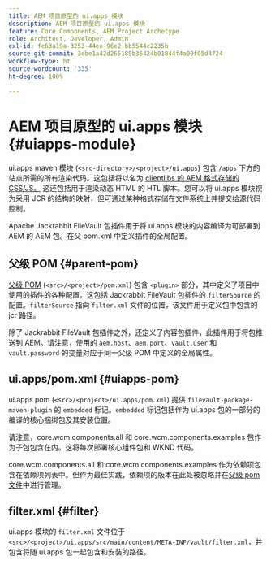 ```yaml
---
title: AEM 项目原型的 ui.apps 模块
description: AEM 项目原型的 ui.apps 模块
feature: Core Components, AEM Project Archetype
role: Architect, Developer, Admin
exl-id: fc63a19a-3253-44ee-96e2-bb5544c2235b
source-git-commit: 3ebe1a42d265185b36424b01844f4a00f05d4724
workflow-type: ht
source-wordcount: '335'
ht-degree: 100%

---
```


# AEM 项目原型的 ui.apps 模块 {#uiapps-module}

ui.apps maven 模块 (`<src-directory>/<project>/ui.apps`) 包含 `/apps` 下方的站点所需的所有渲染代码。这包括将以名为 [clientlibs 的 AEM 格式存储的 CSS/JS。](uifrontend.md#clientlibs) 这还包括用于渲染动态 HTML 的 HTL 脚本。您可以将 ui.apps 模块视为采用 JCR 的结构的映射，但可通过某种格式存储在文件系统上并提交给源代码控制。

Apache Jackrabbit FileVault 包插件用于将 ui.apps 模块的内容编译为可部署到 AEM 的 AEM 包。在父 pom.xml 中定义插件的全局配置。

## 父级 POM {#parent-pom}

[父级 POM](/help/developing/archetype/using.md#parent-pom) (`<src>/<project>/pom.xml`) 包含 `<plugin>` 部分，其中定义了项目中使用的插件的各种配置。这包括 Jackrabbit FileVault 包插件的 `filterSource` 的配置。`filterSource` 指向 `filter.xml` 文件的位置，该文件用于定义包中包含的 jcr 路径。

除了 Jackrabbit FileVault 包插件之外，还定义了内容包插件，此插件用于将包推送到 AEM。请注意，使用的 `aem.host`、`aem.port`、`vault.user` 和 `vault.password` 的变量对应于同一父级 POM 中定义的全局属性。

## ui.apps/pom.xml {#uiapps-pom}

ui.apps pom (`<src>/<project>/ui.apps/pom.xml`) 提供 `filevault-package-maven-plugin` 的 `embedded` 标记。`embedded` 标记包括作为 ui.apps 包的一部分的编译的核心捆绑包及其安装位置。

请注意，core.wcm.components.all 和 core.wcm.components.examples 包作为子包包含在内。这将每次部署核心组件包和 WKND 代码。

core.wcm.components.all 和 core.wcm.components.examples 作为依赖项包含在依赖项列表中。但作为最佳实践，依赖项的版本在此处被忽略并在[父级 pom 文件](/help/developing/archetype/using.md#core-components)中进行管理。

## filter.xml {#filter}

ui.apps 模块的 `filter.xml` 文件位于 `<src>/<project>/ui.apps/src/main/content/META-INF/vault/filter.xml`，并包含将随 ui.apps 包一起包含和安装的路径。
